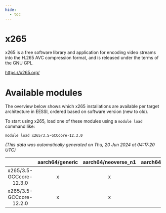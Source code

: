 ```yaml
---
hide:
  - toc
---
```


x265
====


x265 is a free software library and application for encoding video streams into the H.265 AVC compression format, and is released under the terms of the GNU GPL.

https://x265.org/
# Available modules


The overview below shows which x265 installations are available per target architecture in EESSI, ordered based on software version (new to old).

To start using x265, load one of these modules using a `module load` command like:

```shell
module load x265/3.5-GCCcore-12.3.0
```

*(This data was automatically generated on Thu, 20 Jun 2024 at 04:17:20 UTC)*  

| |aarch64/generic|aarch64/neoverse_n1|aarch64/neoverse_v1|x86_64/generic|x86_64/amd/zen2|x86_64/amd/zen3|x86_64/intel/haswell|x86_64/intel/skylake_avx512|
| :---: | :---: | :---: | :---: | :---: | :---: | :---: | :---: | :---: |
|x265/3.5-GCCcore-12.3.0|x|x|x|x|x|x|x|x|
|x265/3.5-GCCcore-12.2.0|x|x|x|x|x|x|x|x|
